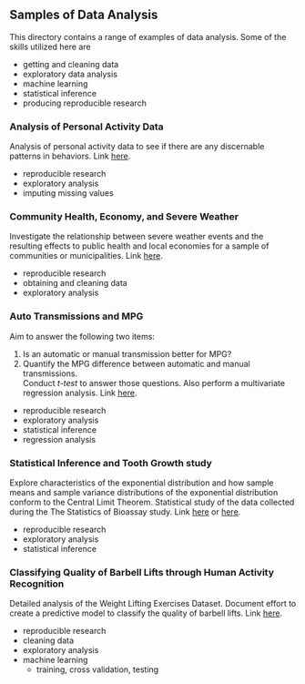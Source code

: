 ## Samples of Data Analysis

This directory contains a range of examples of data analysis. Some of 
the skills utilized here are
* getting and cleaning data
* exploratory data analysis
* machine learning
* statistical inference
* producing reproducible research

### Analysis of Personal Activity Data

Analysis of personal activity data to see if there are any discernable 
patterns in behaviors. 
Link [here](http://htmlpreview.github.io/?https://github.com/r-gavin/insight_fellowship/blob/master/sample_data_analysis/personal_activity.html).
* reproducible research
* exploratory analysis
* imputing missing values

### Community Health, Economy, and Severe Weather

Investigate the relationship between severe weather events and the resulting 
effects to public health and local economies for a sample of communities or 
municipalities.
Link [here](http://htmlpreview.github.io/?https://github.com/r-gavin/insight_fellowship/blob/master/sample_data_analysis/severe_weather.html).
* reproducible research
* obtaining and cleaning data
* exploratory analysis

### Auto Transmissions and MPG

Aim to answer the following two items:
1. Is an automatic or manual transmission better for MPG?
2. Quantify the MPG difference between automatic and manual transmissions.  
Conduct *t-test* to answer those questions. Also perform a multivariate 
regression analysis. Link [here](https://github.com/r-gavin/insight_fellowship/blob/master/sample_data_analysis/RegModels.pdf).
* reproducible research
* exploratory analysis
* statistical inference
* regression analysis

### Statistical Inference and Tooth Growth study

Explore characteristics of the exponential distribution and how sample means 
and sample variance distributions of the exponential distribution conform to 
the Central Limit Theorem. Statistical study of the data collected during the 
The Statistics of Bioassay study. Link [here](https://github.com/r-gavin/insight_fellowship/blob/master/sample_data_analysis/stats_and_toothgrowth.pdf) 
or [here](http://htmlpreview.github.io/?https://github.com/r-gavin/insight_fellowship/blob/master/sample_data_analysis/stats_and_toothgrowth.html).
* reproducible research
* exploratory analysis
* statistical inference



### Classifying Quality of Barbell Lifts through Human Activity Recognition

Detailed analysis of the Weight Lifting Exercises Dataset. Document effort to 
create a predictive model to classify the quality of barbell lifts.
Link [here](http://htmlpreview.github.io/?https://github.com/r-gavin/insight_fellowship/blob/master/sample_data_analysis/barbell_lifts.html).
* reproducible research
* cleaning data
* exploratory analysis
* machine learning
  - training, cross validation, testing
